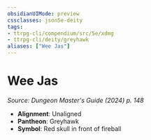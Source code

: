 ```yaml
---
obsidianUIMode: preview
cssclasses: json5e-deity
tags:
- ttrpg-cli/compendium/src/5e/xdmg
- ttrpg-cli/deity/greyhawk
aliases: ["Wee Jas"]
---
```

# Wee Jas
*Source: Dungeon Master's Guide (2024) p. 148* 

- **Alignment**: Unaligned
- **Pantheon**: Greyhawk
- **Symbol**: Red skull in front of fireball